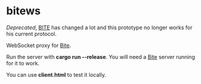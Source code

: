 # bitews

_Deprecated_, [BITE](https://github.com/alvivar/bite) has changed a lot and this
prototype no longer works for his current protocol.

WebSocket proxy for [Bite](https://github.com/alvivar/bite).

Run the server with **cargo run --release**. You will need a
[Bite](https://github.com/alvivar/bite) server running for it to work.

You can use **client.html** to test it locally.
